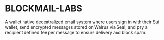# BLOCKMAIL-LABS
 A wallet native decentralized email system where users sign in with their Sui wallet, send encrypted messages stored on Walrus via Seal, and pay a recipient defined fee per message to ensure delivery and block spam.
